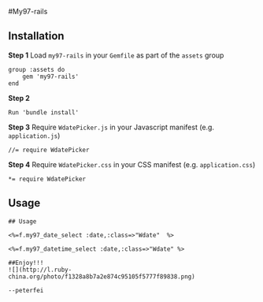#My97-rails
## Installation
**Step 1**
Load `my97-rails` in your `Gemfile` as part of the `assets` group

```
group :assets do 
    gem 'my97-rails'
end
```
**Step 2**
```
Run 'bundle install'
```
**Step 3**
Require `WdatePicker.js` in your Javascript manifest (e.g. `application.js`)
```
//= require WdatePicker
```
**Step 4**
Require `WdatePicker.css` in your CSS manifest (e.g. `application.css`)
```
*= require WdatePicker
```
## Usage
```
## Usage

```
    <%=f.my97_date_select :date,:class=>"Wdate"  %>

    <%=f.my97_datetime_select :date,:class=>"Wdate" %>

```
##Enjoy!!!
![](http://l.ruby-china.org/photo/f1328a8b7a2e874c95105f5777f89838.png)

--peterfei
